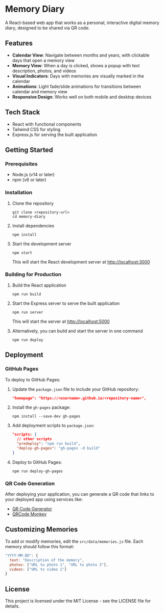 # Memory Diary

A React-based web app that works as a personal, interactive digital memory diary, designed to be shared via QR code.

## Features

- **Calendar View**: Navigate between months and years, with clickable days that open a memory view
- **Memory View**: When a day is clicked, shows a popup with text description, photos, and videos
- **Visual Indicators**: Days with memories are visually marked in the calendar
- **Animations**: Light fade/slide animations for transitions between calendar and memory view
- **Responsive Design**: Works well on both mobile and desktop devices

## Tech Stack

- React with functional components
- Tailwind CSS for styling
- Express.js for serving the built application

## Getting Started

### Prerequisites

- Node.js (v14 or later)
- npm (v6 or later)

### Installation

1. Clone the repository
   ```
   git clone <repository-url>
   cd memory-diary
   ```

2. Install dependencies
   ```
   npm install
   ```

3. Start the development server
   ```
   npm start
   ```
   This will start the React development server at [http://localhost:3000](http://localhost:3000)

### Building for Production

1. Build the React application
   ```
   npm run build
   ```

2. Start the Express server to serve the built application
   ```
   npm run server
   ```
   This will start the server at [http://localhost:5000](http://localhost:5000)

3. Alternatively, you can build and start the server in one command
   ```
   npm run deploy
   ```

## Deployment

### GitHub Pages

To deploy to GitHub Pages:

1. Update the `package.json` file to include your GitHub repository:
   ```json
   "homepage": "https://<username>.github.io/<repository-name>",
   ```

2. Install the `gh-pages` package:
   ```
   npm install --save-dev gh-pages
   ```

3. Add deployment scripts to `package.json`:
   ```json
   "scripts: {
     // other scripts
     "predeploy": "npm run build",
     "deploy-gh-pages": "gh-pages -d build"
   }
   ```

4. Deploy to GitHub Pages:
   ```
   npm run deploy-gh-pages
   ```

### QR Code Generation

After deploying your application, you can generate a QR code that links to your deployed app using services like:

- [QR Code Generator](https://www.qr-code-generator.com/)
- [QRCode Monkey](https://www.qrcode-monkey.com/)

## Customizing Memories

To add or modify memories, edit the `src/data/memories.js` file. Each memory should follow this format:

```javascript
"YYYY-MM-DD": {
  text: "Description of the memory",
  photos: ["URL to photo 1", "URL to photo 2"],
  videos: ["URL to video 1"]
}
```

## License

This project is licensed under the MIT License - see the LICENSE file for details.